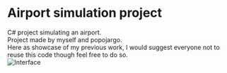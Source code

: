# Airport simulation project
C# project simulating an airport.  
Project made by myself and popojargo.  
Here as showcase of my previous work, I would suggest everyone not to reuse this code though feel free to do so.  
![Interface](/screenshots/interface.png?raw=true "interface")